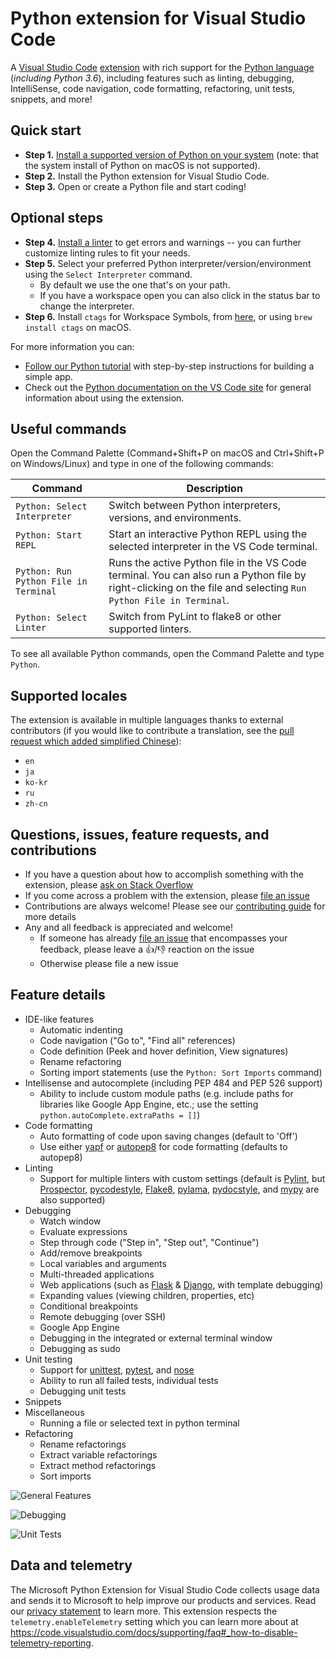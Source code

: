 # Python extension for Visual Studio Code

A [Visual Studio Code](https://code.visualstudio.com/) [extension](https://marketplace.visualstudio.com/VSCode) with rich support for the [Python language](https://www.python.org/) (_including Python 3.6_), including features such as linting, debugging, IntelliSense, code navigation, code formatting, refactoring, unit tests, snippets, and more!

## Quick start

* **Step 1.** [Install a supported version of Python on your system](https://code.visualstudio.com/docs/python/python-tutorial#_prerequisites) (note: that the system install of Python on macOS is not supported).
* **Step 2.** Install the Python extension for Visual Studio Code.
* **Step 3.** Open or create a Python file and start coding!

## Optional steps
* **Step 4.** [Install a linter](https://code.visualstudio.com/docs/python/linting) to get errors and warnings -- you can further customize linting rules to fit your needs.
* **Step 5.** Select your preferred Python interpreter/version/environment using the `Select Interpreter` command.
  + By default we use the one that's on your path.
  + If you have a workspace open you can also click in the status bar to change the interpreter.
* **Step 6.** Install `ctags` for Workspace Symbols, from [here](http://ctags.sourceforge.net/), or using `brew install ctags` on macOS.

For more information you can:
* [Follow our Python tutorial](https://code.visualstudio.com/docs/python/python-tutorial#_prerequisites) with step-by-step instructions for building a simple app.
* Check out the [Python documentation on the VS Code site](https://code.visualstudio.com/docs/languages/python) for general information about using the extension.

## Useful commands

Open the Command Palette (Command+Shift+P on macOS and Ctrl+Shift+P on Windows/Linux) and type in one of the following commands:

Command | Description
--- | ---
```Python: Select Interpreter``` | Switch between Python interpreters, versions, and environments.
```Python: Start REPL``` | Start an interactive Python REPL using the selected interpreter in the VS Code terminal.
```Python: Run Python File in Terminal``` | Runs the active Python file in the VS Code terminal. You can also run a Python file by right-clicking on the file and selecting ```Run Python File in Terminal```.
```Python: Select Linter``` | Switch from PyLint to flake8 or other supported linters.

To see all available Python commands, open the Command Palette and type ```Python```.

## Supported locales

The extension is available in multiple languages thanks to external
contributors (if you would like to contribute a translation, see the
[pull request which added simplified Chinese](https://github.com/Microsoft/vscode-python/pull/240)):

* `en`
* `ja`
* `ko-kr`
* `ru`
* `zh-cn`

## Questions, issues, feature requests, and contributions

* If you have a question about how to accomplish something with the extension, please [ask on Stack Overflow](https://stackoverflow.com/questions/tagged/visual-studio-code+python)
* If you come across a problem with the extension, please [file an issue](https://github.com/microsoft/vscode-python)
* Contributions are always welcome! Please see our [contributing guide](https://github.com/Microsoft/vscode-python/blob/master/CONTRIBUTING.md) for more details
* Any and all feedback is appreciated and welcome!
  - If someone has already [file an issue](https://github.com/Microsoft/vscode-python) that encompasses your feedback, please leave a 👍/👎 reaction on the issue
  - Otherwise please file a new issue

## Feature details

* IDE-like features
  + Automatic indenting
  + Code navigation ("Go to", "Find all" references)
  + Code definition (Peek and hover definition, View signatures)
  + Rename refactoring
  + Sorting import statements (use the `Python: Sort Imports` command)
* Intellisense and autocomplete (including PEP 484 and PEP 526 support)
  + Ability to include custom module paths (e.g. include paths for libraries like Google App Engine, etc.; use the setting `python.autoComplete.extraPaths = []`)
* Code formatting
  + Auto formatting of code upon saving changes (default to 'Off')
  + Use either [yapf](https://pypi.io/project/yapf/) or [autopep8](https://pypi.io/project/autopep8/) for code formatting (defaults to autopep8)
* Linting
  + Support for multiple linters with custom settings (default is [Pylint](https://pypi.io/project/pylint/), but [Prospector](https://pypi.io/project/prospector/), [pycodestyle](https://pypi.io/project/pycodestyle/), [Flake8](https://pypi.io/project/flake8/), [pylama](https://github.com/klen/pylama), [pydocstyle](https://pypi.io/project/pydocstyle/), and [mypy](http://mypy-lang.org/) are also supported)
* Debugging
  + Watch window
  + Evaluate expressions
  + Step through code ("Step in", "Step out", "Continue")
  + Add/remove breakpoints
  + Local variables and arguments
  + Multi-threaded applications
  + Web applications (such as [Flask](http://flask.pocoo.org/) & [Django](https://www.djangoproject.com/), with template debugging)
  + Expanding values (viewing children, properties, etc)
  + Conditional breakpoints
  + Remote debugging (over SSH)
  + Google App Engine
  + Debugging in the integrated or external terminal window
  + Debugging as sudo
* Unit testing
  + Support for [unittest](https://docs.python.org/3/library/unittest.html#module-unittest), [pytest](https://pypi.io/project/pytest/), and [nose](https://pypi.io/project/nose/)
  + Ability to run all failed tests, individual tests
  + Debugging unit tests
* Snippets
* Miscellaneous
  + Running a file or selected text in python terminal
* Refactoring
  + Rename refactorings
  + Extract variable refactorings
  + Extract method refactorings
  + Sort imports

![General Features](https://raw.githubusercontent.com/microsoft/vscode-python/master/images/general.gif)

![Debugging](https://raw.githubusercontent.com/microsoft/vscode-python/master/images/debugDemo.gif)

![Unit Tests](https://raw.githubusercontent.com/microsoft/vscode-python/master/images/unittest.gif)


## Data and telemetry

The Microsoft Python Extension for Visual Studio Code collects usage
data and sends it to Microsoft to help improve our products and
services. Read our
[privacy statement](https://privacy.microsoft.com/privacystatement) to
learn more. This extension respects the `telemetry.enableTelemetry`
setting which you can learn more about at
https://code.visualstudio.com/docs/supporting/faq#_how-to-disable-telemetry-reporting.
